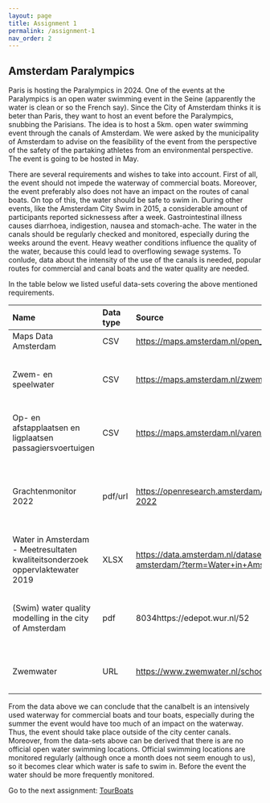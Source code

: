 ```yaml
---
layout: page
title: Assignment 1
permalink: /assignment-1
nav_order: 2
---
```


## Amsterdam Paralympics
Paris is hosting the Paralympics in 2024. One of the events at the Paralympics is an open water
swimming event in the Seine (apparently the water is clean or so the French say). Since the City
of Amsterdam thinks it is beter than Paris, they want to host an event before the Paralympics,
snubbing the Parisians. The idea is to host a 5km. open water swimming event through the
canals of Amsterdam. We were asked by the municipality of Amsterdam to advise on the
feasibility of the event from the perspective of the safety of the partaking athletes from an
environmental perspective. The event is going to be hosted in May.

There are several requirements and wishes to take into account. First of all, the event should not impede the waterway of commercial boats. Moreover, the event preferably also does not have an impact on the routes of canal boats. On top of this, the water should be safe to swim in. During other events, like the Amsterdam City Swim in 2015, a considerable amount of participants reported sicknessess after a week. Gastrointestinal illness causes diarrhoea, 
indigestion, nausea and stomach-ache. The water in the canals should be regularly checked and monitored, especially during the weeks around the event. Heavy weather conditions influence the quality of the water, because this could lead to overflowing sewage systems. To conlude, data about the intensity of the use of the canals is needed, popular routes for commercial and canal boats and the water quality are needed. 

In the table below we listed useful data-sets covering the above mentioned requirements. 

| Name                                   | Data type  | Source | Comments             |
|:-------------------------------------------------|:---------------|:----------------|:-------------------------------|
| Maps Data Amsterdam| CSV | https://maps.amsterdam.nl/open_geodata/ |Website with maps needed |
| Zwem- en speelwater | CSV | https://maps.amsterdam.nl/zwemwater/ | Map that shows how canals are not an official swim location |
| Op- en afstapplaatsen en ligplaatsen passagiersvoertuigen | CSV | https://maps.amsterdam.nl/varen/ | Map that shows that the canalbelt is intensively used by boats|
| Grachtenmonitor 2022 | pdf/url | https://openresearch.amsterdam/nl/page/92981/grachtenmonitor-2022 | Document that contains information about how intensely a waterway is used |
| Water in Amsterdam - Meetresultaten kwaliteitsonderzoek oppervlaktewater 2019 | XLSX | https://data.amsterdam.nl/datasets/lAqjIsj-_a7psg/water-in-amsterdam/?term=Water+in+Amsterdam | Data sheet with data about water quality |
| (Swim) water quality modelling in the city of Amsterdam | pdf | 8034https://edepot.wur.nl/52 | Thesis about water quality in Amsterdam, e.g.information about what influences it |
| Zwemwater | URL | https://www.zwemwater.nl/schoon_water_kwaliteit | Data about swim water quality, measurements |

From the data above we can conclude that the canalbelt is an intensively used waterway for commercial boats and tour boats, especially during the summer the event would have too much of an impact on the waterway. Thus, the event should take place outside of the city center canals. Moreover, from the data-sets above can be derived that there is are no official open water swimming locations. Official swimming locations are monitored regularly (although once a month does not seem enough to us), so it becomes clear which water is safe to swim in. Before the event the water should be more frequently monitored. 















Go to the next assignment: [TourBoats]({{site.baseurl}}/assignment-2)
